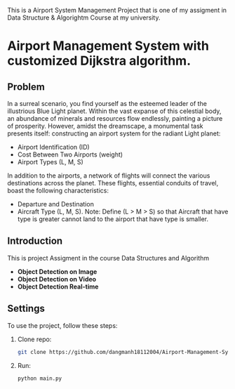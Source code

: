 This is a Airport System Management Project that is one of my assigment in Data Structure & Algorightm Course at my university.
# Airport Management System with customized Dijkstra algorithm.

## Problem
In a surreal scenario, you find yourself as the esteemed leader of the illustrious Blue Light planet. Within the vast expanse of this celestial body, an abundance of minerals and resources flow endlessly, painting a picture of prosperity.
However, amidst the dreamscape, a monumental task presents itself: constructing an airport system for the radiant Light planet:
- Airport Identification (ID)
- Cost Between Two Airports (weight)
- Airport Types (L, M, S)

In addition to the airports, a network of flights will connect the various destinations across the planet. These flights, essential conduits of travel, boast the following characteristics:
- Departure and Destination
- Aircraft Type (L, M, S).
Note: Define (L > M > S) so that Aircraft that have type is greater cannot land to the airport that have type is smaller.
 
## Introduction
This is project Assigment in the course Data Structures and Algorithm

* **Object Detection on Image**
* **Object Detection on Video**
* **Object Detection Real-time**
  




## Settings
To use the project, follow these steps:

1. Clone repo:
    ```bash
    git clone https://github.com/dangmanh18112004/Airport-Management-System.git
    ```
    
2. Run:
    ```bash
    python main.py
    ```
